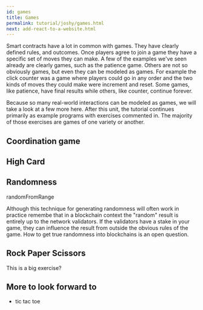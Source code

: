 ```yaml
---
id: games
title: Games
permalink: tutorial/joshy/games.html
next: add-react-to-a-website.html
---
```

Smart contracts have a lot in common with games. They have clearly defined rules, and outcomes. Once players agree to join a game they have a specific set of moves they can make. A few of the examples we've seen already are clearly games, such as the patience game. Others are not so obviously games, but even they can be modeled as games. For example the click counter was a game where players could go in any order and the two kinds of moves they could make were increment and reset. Some games, like patience, have final results while others, like counter, continue forever.

Because so many real-world interactions can be modeled as games, we will take a look at a few more here. After this unit, the tutorial continues primarily as example programs with exercises commented in. The majority of those exercises are games of one variety or another.

## Coordination game

## High Card

## Randomness

randomFromRange



Although this technique for generating randomness will often work in practice remembe that in a blockchain context the "random" result is entirely up to the network validators. If the validators have a stake in your game, they can influence the result from outside the obvious rules of the game. How to get true randomness into blockchains is an open question.



## Rock Paper Scissors
This is a big exercise?

## More to look forward to
* tic tac toe
